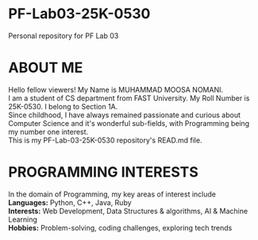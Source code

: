 # PF-Lab03-25K-0530
Personal repository for PF Lab 03

# ABOUT ME 
Hello fellow viewers! My Name is MUHAMMAD MOOSA NOMANI.\
I am a student of CS department from FAST University. My Roll Number is 25K-0530. I belong to Section 1A.\
Since childhood, I have always remained passionate and curious about Computer Science and it's wonderful sub-fields, with Programming being my number one interest.\
This is my PF-Lab-03-25K-0530 repository's READ.md file.

# PROGRAMMING INTERESTS
In the domain of Programming, my key areas of interest include\
**Languages:** Python, C++, Java, Ruby\
**Interests:** Web Development, Data Structures & algorithms, AI & Machine Learning\
**Hobbies:** Problem-solving, coding challenges, exploring tech trends
